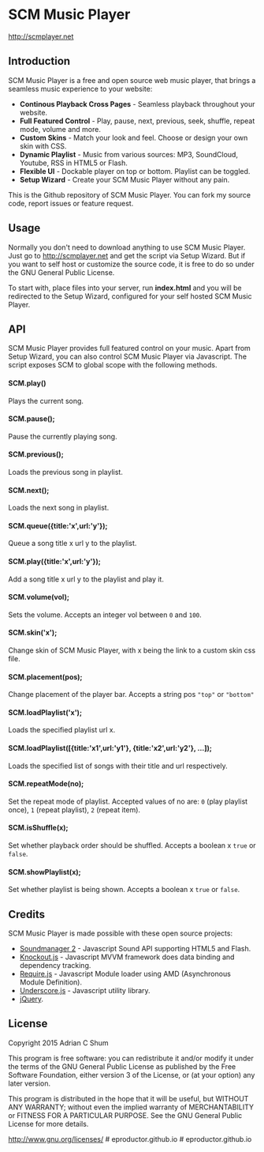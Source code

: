 # SCM Music Player

<http://scmplayer.net>

## Introduction

SCM Music Player is a free and open source web music player, that brings a seamless music experience to your website:

* __Continous Playback Cross Pages__ - Seamless playback throughout your website.
* __Full Featured Control__ - Play, pause, next, previous, seek, shuffle, repeat mode, volume and more.
* __Custom Skins__ - Match your look and feel. Choose or design your own skin with CSS.
* __Dynamic Playlist__ - Music from various sources: MP3, SoundCloud, Youtube, RSS in HTML5 or Flash.
* __Flexible UI__ - Dockable player on top or bottom. Playlist can be toggled.
* __Setup Wizard__ - Create your SCM Music Player without any pain.

This is the Github repository of SCM Music Player. You can fork my source code, report issues or feature request. 

## Usage

Normally you don't need to download anything to use SCM Music Player. Just go to http://scmplayer.net and get the script via Setup Wizard. But if you want to self host or customize the source code, it is free to do so under the GNU General Public License.

To start with, place files into your server, run __index.html__ and you will be redirected to the Setup Wizard, configured for your self hosted SCM Music Player.

## API
SCM Music Player provides full featured control on your music. Apart from Setup Wizard, you can also control SCM Music Player via Javascript. The script exposes SCM to global scope with the following methods.

#### SCM.play() 
Plays the current song.
#### SCM.pause();
Pause the currently playing song.
#### SCM.previous();
Loads the previous song in playlist.
#### SCM.next();
Loads the next song in playlist.
#### SCM.queue({title:'x',url:'y'});
Queue a song title x url y to the playlist.
#### SCM.play({title:'x',url:'y'});
Add a song title x url y to the playlist and play it.
#### SCM.volume(vol);
Sets the volume. Accepts an integer vol between `0` and `100`.
#### SCM.skin('x');
Change skin of SCM Music Player, with x being the link to a custom skin css file.
#### SCM.placement(pos);
Change placement of the player bar. Accepts a string pos `"top"` or `"bottom"`
#### SCM.loadPlaylist('x');
Loads the specified playlist url x.
#### SCM.loadPlaylist([{title:'x1',url:'y1'}, {title:'x2',url:'y2'}, ...]);
Loads the specified list of songs with their title and url respectively.
#### SCM.repeatMode(no);
Set the repeat mode of playlist. Accepted values of no are:
`0` (play playlist once), `1` (repeat playlist), `2` (repeat item).
#### SCM.isShuffle(x);
Set whether playback order should be shuffled. Accepts a boolean x `true` or `false`.
#### SCM.showPlaylist(x);
Set whether playlist is being shown. Accepts a boolean x 	`true` or `false`.

## Credits
SCM Music Player is made possible with these open source projects:

* [Soundmanager 2](http://www.schillmania.com/projects/soundmanager2/) - Javascript Sound API supporting HTML5 and Flash.
* [Knockout.js](http://knockoutjs.com/) - Javascript MVVM framework does data binding and dependency tracking.
* [Require.js](http://requirejs.org/) - Javascript Module loader using AMD (Asynchronous Module Definition).
* [Underscore.js](http://underscorejs.org/) - Javascript utility library.
* [jQuery](http://jquery.com/).

## License

Copyright 2015 Adrian C Shum

This program is free software: you can redistribute it and/or modify it under the terms of the GNU General Public License as published by the Free Software Foundation, either version 3 of the License, or (at your option) any later version.

This program is distributed in the hope that it will be useful, but WITHOUT ANY WARRANTY; without even the implied warranty of MERCHANTABILITY or FITNESS FOR A PARTICULAR PURPOSE. See the GNU General Public License for more details.

<http://www.gnu.org/licenses/>
#   e p r o d u c t o r . g i t h u b . i o  
 #   e p r o d u c t o r . g i t h u b . i o  
 